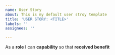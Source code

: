 ```yaml
---
name: User Story
about: This is my default user stroy template
title: 'USER STORY: <TITLE>'
labels: ''
assignees: ''

---
```


As a **role** I can **capability** so that **received benefit**

